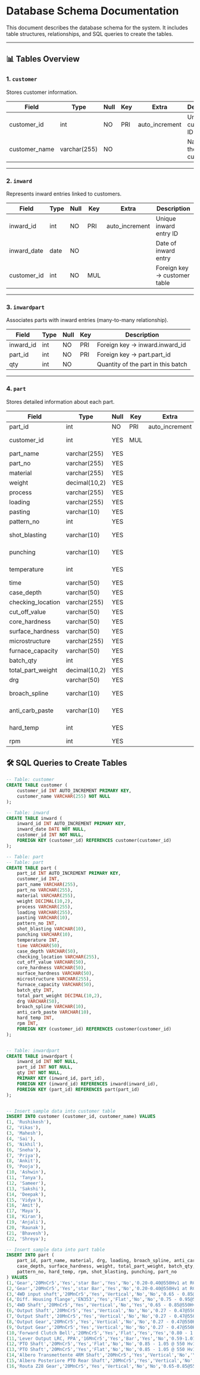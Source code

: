 # Database Schema Documentation

This document describes the database schema for the system. It includes table structures, relationships, and SQL queries to create the tables.

---

## 📊 Tables Overview

### 1. `customer`
Stores customer information.

| Field         | Type         | Null | Key | Extra          | Description         |
|---------------|--------------|------|-----|----------------|---------------------|
| customer_id   | int          | NO   | PRI | auto_increment | Unique customer ID  |
| customer_name | varchar(255) | NO   |     |                | Name of the customer |

---

### 2. `inward`
Represents inward entries linked to customers.

| Field       | Type | Null | Key | Extra          | Description                  |
|-------------|------|------|-----|----------------|------------------------------|
| inward_id   | int  | NO   | PRI | auto_increment | Unique inward entry ID       |
| inward_date | date | NO   |     |                | Date of inward entry         |
| customer_id | int  | NO   | MUL |                | Foreign key → customer table |

---

### 3. `inwardpart`
Associates parts with inward entries (many-to-many relationship).

| Field     | Type | Null | Key | Description                       |
|-----------|------|------|-----|-----------------------------------|
| inward_id | int  | NO   | PRI | Foreign key → inward.inward_id    |
| part_id   | int  | NO   | PRI | Foreign key → part.part_id        |
| qty       | int  | NO   |     | Quantity of the part in this batch |

---

### 4. `part`
Stores detailed information about each part.

| Field               | Type          | Null | Key | Extra           | Description                         |
| ------------------- | ------------- | ---- | --- | --------------- | ----------------------------------- |
| part\_id            | int           | NO   | PRI | auto\_increment | Unique part ID                      |
| customer\_id        | int           | YES  | MUL |                 | Foreign key → customer.customer\_id |
| part\_name          | varchar(255)  | YES  |     |                 | Name of the part                    |
| part\_no            | varchar(255)  | YES  |     |                 | Part number/code                    |
| material            | varchar(255)  | YES  |     |                 | Material type                       |
| weight              | decimal(10,2) | YES  |     |                 | Weight per piece                    |
| process             | varchar(255)  | YES  |     |                 | Process name                        |
| loading             | varchar(255)  | YES  |     |                 | Loading type                        |
| pasting             | varchar(10)   | YES  |     |                 | Pasting info (Y/N/NA)               |
| pattern\_no         | int           | YES  |     |                 | Pattern number                      |
| shot\_blasting      | varchar(10)   | YES  |     |                 | Shot blasting applied (Y/N)         |
| punching            | varchar(10)   | YES  |     |                 | Punching applied (Y/N)              |
| temperature         | int           | YES  |     |                 | Process temperature (°C)            |
| time                | varchar(50)   | YES  |     |                 | Process time                        |
| case\_depth         | varchar(50)   | YES  |     |                 | Case depth info                     |
| checking\_location  | varchar(255)  | YES  |     |                 | Checking location                   |
| cut\_off\_value     | varchar(50)   | YES  |     |                 | Cut off value                       |
| core\_hardness      | varchar(50)   | YES  |     |                 | Core hardness                       |
| surface\_hardness   | varchar(50)   | YES  |     |                 | Surface hardness                    |
| microstructure      | varchar(255)  | YES  |     |                 | Microstructure details              |
| furnace\_capacity   | varchar(50)   | YES  |     |                 | Furnace capacity                    |
| batch\_qty          | int           | YES  |     |                 | Batch quantity                      |
| total\_part\_weight | decimal(10,2) | YES  |     |                 | Total weight of parts               |
| drg                 | varchar(50)   | YES  |     |                 | Drawing number                      |
| broach\_spline      | varchar(10)   | YES  |     |                 | Broach/Spline info (Y/N)            |
| anti\_carb\_paste   | varchar(10)   | YES  |     |                 | Anti-carb paste applied (Y/N)       |
| hard\_temp          | int           | YES  |     |                 | Hardening temperature (°C)          |
| rpm                 | int           | YES  |     |                 | Machine RPM                         |


## 🛠 SQL Queries to Create Tables

```sql
-- Table: customer
CREATE TABLE customer (
    customer_id INT AUTO_INCREMENT PRIMARY KEY,
    customer_name VARCHAR(255) NOT NULL
);

-- Table: inward
CREATE TABLE inward (
    inward_id INT AUTO_INCREMENT PRIMARY KEY,
    inward_date DATE NOT NULL,
    customer_id INT NOT NULL,
    FOREIGN KEY (customer_id) REFERENCES customer(customer_id)
);

-- Table: part
-- Table: part
CREATE TABLE part (
    part_id INT AUTO_INCREMENT PRIMARY KEY,
    customer_id INT,
    part_name VARCHAR(255),
    part_no VARCHAR(255),
    material VARCHAR(255),
    weight DECIMAL(10,2),
    process VARCHAR(255),
    loading VARCHAR(255),
    pasting VARCHAR(10),
    pattern_no INT,
    shot_blasting VARCHAR(10),
    punching VARCHAR(10),
    temperature INT,
    time VARCHAR(50),
    case_depth VARCHAR(50),
    checking_location VARCHAR(255),
    cut_off_value VARCHAR(50),
    core_hardness VARCHAR(50),
    surface_hardness VARCHAR(50),
    microstructure VARCHAR(255),
    furnace_capacity VARCHAR(50),
    batch_qty INT,
    total_part_weight DECIMAL(10,2),
    drg VARCHAR(50),
    broach_spline VARCHAR(10),
    anti_carb_paste VARCHAR(10),
    hard_temp INT,
    rpm INT,
    FOREIGN KEY (customer_id) REFERENCES customer(customer_id)
);


-- Table: inwardpart
CREATE TABLE inwardpart (
    inward_id INT NOT NULL,
    part_id INT NOT NULL,
    qty INT NOT NULL,
    PRIMARY KEY (inward_id, part_id),
    FOREIGN KEY (inward_id) REFERENCES inward(inward_id),
    FOREIGN KEY (part_id) REFERENCES part(part_id)
);


-- Insert sample data into customer table
INSERT INTO customer (customer_id, customer_name) VALUES
(1, 'Rushikesh'),
(2, 'Vikas'),
(3, 'Mahesh'),
(4, 'Sai'),
(5, 'Nikhil'),
(6, 'Sneha'),
(7, 'Priya'),
(8, 'Ankit'),
(9, 'Pooja'),
(10, 'Ashwin'),
(11, 'Tanya'),
(12, 'Sameer'),
(13, 'Sakshi'),
(14, 'Deepak'),
(15, 'Vidya'),
(16, 'Amit'),
(17, 'Maya'),
(18, 'Kiran'),
(19, 'Anjali'),
(20, 'Raunak'),
(21, 'Bhavesh'),
(22, 'Shreya');

-- Insert sample data into part table
INSERT INTO part (
    part_id, part_name, material, drg, loading, broach_spline, anti_carb_paste,
    case_depth, surface_hardness, weight, total_part_weight, batch_qty,
    pattern_no, hard_temp, rpm, shot_blasting, punching, part_no
) VALUES
(1,'Gear','20MnCr5','Yes','star Bar','Yes','No','0.20-0.40@550Hv1 at RCD','89.5-91HR15N',0.918,293.76,320,'5',1400,1400,'Yes','NA','5484'),
(2,'Gear','20MnCr5','Yes','star Bar','Yes','No','0.20-0.40@550Hv1 at RCD','89.5-91HR15N',0.97,310.4,320,'5',1400,1400,'Yes','NA','5485'),
(3,'4WD input shaft','20MnCr5','Yes','Vertical','No','No','0.65 - 0.85@550Hv1 at SplineRCD','59-62Hrc',1.82,546,300,'4',1500,1500,'Yes','NA','0.018.7221.0/10'),
(4,'Diff. Housing flange','EN353','Yes','Flat','No','No','0.75 - 0.95@550Hv1 at OD','60-62Hrc',0.598,538.2,900,'1',1500,1500,'Yes','NA','0.0255.4615.0/40'),
(5,'4WD Shaft','20MnCr5','Yes','Vertical','No','Yes','0.65 - 0.85@550Hv1 at Spline root','60-62Hrc',2.8,560,200,'4',1500,1500,'Yes','NA','0.033.1160.0'),
(6,'Output Shaft','20MnCr5','Yes','Vertical','No','No','0.27 - 0.47@550Hv1','79-83HRA',1.14,364.8,320,'5',1500,1500,'Yes','NA','V17033'),
(7,'Output Shaft','20MnCr5','Yes','Vertical','No','No','0.27 - 0.47@550Hv1','79-83HRA',1.35,513,380,'5',1500,1500,'Yes','NA','V17027'),
(8,'Output Gear','20MnCr5','Yes','Vertical','No','No','0.27 - 0.47@550Hv1','79-83HRA',0.056,448,8000,'5',1500,1500,'Yes','NA','V170039'),
(9,'Output Gear','20MnCr5','Yes','Vertical','No','No','0.27 - 0.47@550Hv1','79-83HRA',0.072,576,8000,'5',1500,1500,'Yes','NA','V170041'),
(10,'Forward Clutch Bell','20MnCr5','Yes','Flat','Yes','Yes','0.80 - 1.10@550Hv1','60-63Hrc',7.16,358,50,'24',1200,1200,'Yes','NA','0.015.5434.0/50'),
(11,'Lever Output LRC, PPA','16MnCr5','Yes','Bar','Yes','No','0.59-1.01 mm @ 515 Hv1','60 HRC Min',0.35,490,1400,'4',1500,1500,'Yes','NA','8879357'),
(12,'PTO Shaft','20MnCr5','Yes','Flat','No','No','0.85 - 1.05 @ 550 Hv1','59-62 HRC',2.12,339.2,160,'10',1500,1500,'Yes','NA','0.022.2039.0/10'),
(13,'PTO Shaft','20MnCr5','Yes','Flat','No','No','0.85 - 1.05 @ 550 Hv1','59-62 HRC',2.12,339.2,160,'10',1500,1500,'Yes','NA','0.022.2040.0/10'),
(14,'Albero Transmettente 4RM Shaft','20MnCr5','Yes','Vertical','No','Yes','0.60 - 80@515 at Spline PCD','59-63 HRC',3.78,529.2,140,'4',1500,1500,'Yes','NA','V34001'),
(15,'Albero Posteriore PTO Rear Shaft','20MnCr5','Yes','Vertical','No','Yes','0.60 - 80@515Hv1 Spline PCD','59-63 HRC',2.11,316.5,150,'11',1500,1500,'Yes','NA','V34002'),
(16,'Routa Z28 Gear','20MnCr5','Yes','Vertical','No','No','0.65-0.85@550hV1 Spline root','60-63Hrc',2.37,545.1,230,'4',1500,1500,'Yes','NA','0.020.7433.0');

